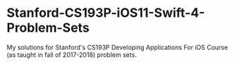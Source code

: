 # Stanford-CS193P-iOS11-Swift-4-Problem-Sets
My solutions for Stanford's CS193P Developing Applications For iOS Course (as taught in fall of 2017-2018) problem sets.
